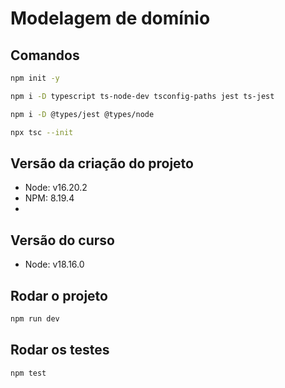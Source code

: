 # Modelagem de domínio

## Comandos
```sh
npm init -y

npm i -D typescript ts-node-dev tsconfig-paths jest ts-jest

npm i -D @types/jest @types/node

npx tsc --init
```

## Versão da criação do projeto
- Node: v16.20.2
- NPM: 8.19.4
- 
## Versão do curso
- Node: v18.16.0

## Rodar o projeto
```sh
npm run dev
```

## Rodar os testes
```sh
npm test
```